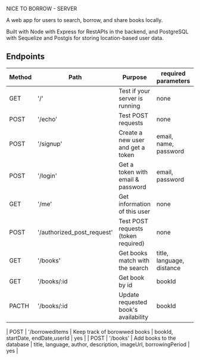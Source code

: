 
NICE TO BORROW - SERVER

A web app for users to search, borrow, and share books locally. 

Built with Node with Express for RestAPIs in the backend, and PostgreSQL with Sequelize and Postgis for storing location-based user data.


## Endpoints

| Method | Path                       | Purpose                             | required parameters       | auth |
| ------ | -------------------------- | ----------------------------------- | ---------------------     | ---- |
| GET    | '/'                        | Test if your server is running      | none                      | no   |
| POST   | '/echo'                    | Test POST requests                  | none                      | no   |
| POST   | '/signup'                  | Create a new user and get a token   | email, name, password     | no   |
| POST   | '/login'                   | Get a token with email & password   | email, password           | no   |
| GET    | '/me'                      | Get information of this user        | none                      | yes  |
| POST   | '/authorized_post_request' | Test POST requests (token required) | none                      | yes  |
| GET    | '/books'                   | Get books match with the search     | title, language, distance | no   |
| GET    | '/books/:id                | Get book by id                      | bookId                    | no   |
| PACTH  | '/books/:id                | Update requested book's availability| bookId                    | yes  | 

| POST   | '/borroweditems            | Keep track of borowwed books        | bookId, startDate,
                                                                              endDate,userId            | yes  |
| POST   | '/books'                   | Add books to the database           | title, language, author,                                                                                                       description, imageUrl,
                                                                              borrowingPeriod           | yes  |
   

